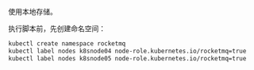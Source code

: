 使用本地存储。

执行脚本前，先创建命名空间：
```bash
kubectl create namespace rocketmq
kubectl label nodes k8snode04 node-role.kubernetes.io/rocketmq=true
kubectl label nodes k8snode05 node-role.kubernetes.io/rocketmq=true
```
